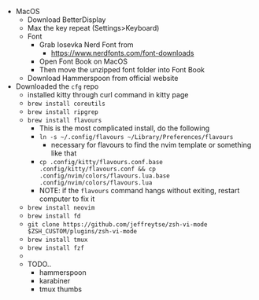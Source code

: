 - MacOS
    * Download BetterDisplay
    * Max the key repeat (Settings>Keyboard)
    * Font
	    + Grab Iosevka Nerd Font from 
		    + https://www.nerdfonts.com/font-downloads
	    + Open Font Book on MacOS
	    + Then move the unzipped font folder into Font Book
    * Download Hammerspoon from official website
- Downloaded the `cfg` repo
	- installed kitty through curl command in kitty page
	- `brew install coreutils`
	- `brew install ripgrep`
	- `brew install flavours`
		- This is the most complicated install, do the following
		- `ln -s ~/.config/flavours ~/Library/Preferences/flavours`
			- necessary for flavours to find the nvim template or something like that
		- `cp .config/kitty/flavours.conf.base .config/kitty/flavours.conf && cp .config/nvim/colors/flavours.lua.base .config/nvim/colors/flavours.lua`
		- NOTE: if the `flavours` command hangs without exiting, restart computer to fix it
	- `brew install neovim`
	- `brew install fd`
	- `git clone https://github.com/jeffreytse/zsh-vi-mode $ZSH_CUSTOM/plugins/zsh-vi-mode`
	- `brew install tmux`
	- `brew install fzf`
	-
	- TODO..
		- hammerspoon
		- karabiner
		- tmux thumbs
